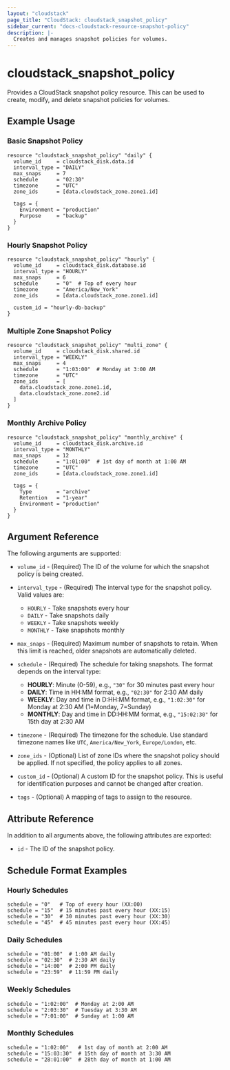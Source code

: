 ```yaml
---
layout: "cloudstack"
page_title: "CloudStack: cloudstack_snapshot_policy"
sidebar_current: "docs-cloudstack-resource-snapshot-policy"
description: |-
  Creates and manages snapshot policies for volumes.
---
```


# cloudstack_snapshot_policy

Provides a CloudStack snapshot policy resource. This can be used to create, modify, and delete snapshot policies for volumes.

## Example Usage

### Basic Snapshot Policy

```hcl
resource "cloudstack_snapshot_policy" "daily" {
  volume_id     = cloudstack_disk.data.id
  interval_type = "DAILY"
  max_snaps     = 7
  schedule      = "02:30"
  timezone      = "UTC"
  zone_ids      = [data.cloudstack_zone.zone1.id]

  tags = {
    Environment = "production"
    Purpose     = "backup"
  }
}
```

### Hourly Snapshot Policy

```hcl
resource "cloudstack_snapshot_policy" "hourly" {
  volume_id     = cloudstack_disk.database.id
  interval_type = "HOURLY"
  max_snaps     = 6
  schedule      = "0"  # Top of every hour
  timezone      = "America/New_York"
  zone_ids      = [data.cloudstack_zone.zone1.id]
  
  custom_id = "hourly-db-backup"
}
```

### Multiple Zone Snapshot Policy

```hcl
resource "cloudstack_snapshot_policy" "multi_zone" {
  volume_id     = cloudstack_disk.shared.id
  interval_type = "WEEKLY"
  max_snaps     = 4
  schedule      = "1:03:00"  # Monday at 3:00 AM
  timezone      = "UTC"
  zone_ids      = [
    data.cloudstack_zone.zone1.id,
    data.cloudstack_zone.zone2.id
  ]
}
```

### Monthly Archive Policy

```hcl
resource "cloudstack_snapshot_policy" "monthly_archive" {
  volume_id     = cloudstack_disk.archive.id
  interval_type = "MONTHLY"
  max_snaps     = 12
  schedule      = "1:01:00"  # 1st day of month at 1:00 AM
  timezone      = "UTC"
  zone_ids      = [data.cloudstack_zone.zone1.id]

  tags = {
    Type        = "archive"
    Retention   = "1-year"
    Environment = "production"
  }
}
```

## Argument Reference

The following arguments are supported:

* `volume_id` - (Required) The ID of the volume for which the snapshot policy is being created.

* `interval_type` - (Required) The interval type for the snapshot policy. Valid values are:
  * `HOURLY` - Take snapshots every hour
  * `DAILY` - Take snapshots daily
  * `WEEKLY` - Take snapshots weekly
  * `MONTHLY` - Take snapshots monthly

* `max_snaps` - (Required) Maximum number of snapshots to retain. When this limit is reached, older snapshots are automatically deleted.

* `schedule` - (Required) The schedule for taking snapshots. The format depends on the interval type:
  * **HOURLY**: Minute (0-59), e.g., `"30"` for 30 minutes past every hour
  * **DAILY**: Time in HH:MM format, e.g., `"02:30"` for 2:30 AM daily
  * **WEEKLY**: Day and time in D:HH:MM format, e.g., `"1:02:30"` for Monday at 2:30 AM (1=Monday, 7=Sunday)
  * **MONTHLY**: Day and time in DD:HH:MM format, e.g., `"15:02:30"` for 15th day at 2:30 AM

* `timezone` - (Required) The timezone for the schedule. Use standard timezone names like `UTC`, `America/New_York`, `Europe/London`, etc.

* `zone_ids` - (Optional) List of zone IDs where the snapshot policy should be applied. If not specified, the policy applies to all zones.

* `custom_id` - (Optional) A custom ID for the snapshot policy. This is useful for identification purposes and cannot be changed after creation.

* `tags` - (Optional) A mapping of tags to assign to the resource.

## Attribute Reference

In addition to all arguments above, the following attributes are exported:

* `id` - The ID of the snapshot policy.

## Schedule Format Examples

### Hourly Schedules
```hcl
schedule = "0"   # Top of every hour (XX:00)
schedule = "15"  # 15 minutes past every hour (XX:15)
schedule = "30"  # 30 minutes past every hour (XX:30)
schedule = "45"  # 45 minutes past every hour (XX:45)
```

### Daily Schedules
```hcl
schedule = "01:00"  # 1:00 AM daily
schedule = "02:30"  # 2:30 AM daily
schedule = "14:00"  # 2:00 PM daily
schedule = "23:59"  # 11:59 PM daily
```

### Weekly Schedules
```hcl
schedule = "1:02:00"  # Monday at 2:00 AM
schedule = "2:03:30"  # Tuesday at 3:30 AM
schedule = "7:01:00"  # Sunday at 1:00 AM
```

### Monthly Schedules
```hcl
schedule = "1:02:00"   # 1st day of month at 2:00 AM
schedule = "15:03:30"  # 15th day of month at 3:30 AM
schedule = "28:01:00"  # 28th day of month at 1:00 AM
```
